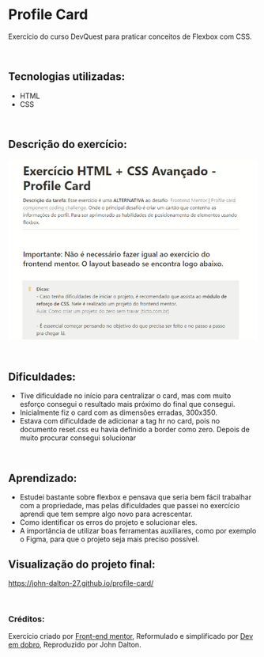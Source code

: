 # Profile Card
Exercício do curso DevQuest para praticar conceitos de Flexbox com CSS.

<br>

## Tecnologias utilizadas:
- HTML
- CSS

<br>

## Descrição do exercício:

[<img src="./img/profile-card-animation.gif" alt="gif da descrição do exercício" href="https://veiled-package-bfe.notion.site/Exerc-cio-HTML-CSS-Avan-ado-Profile-Card-676c04dbf6b044ddb8dc69f40b0b1ae1">](https://veiled-package-bfe.notion.site/Exerc-cio-HTML-CSS-Avan-ado-Profile-Card-676c04dbf6b044ddb8dc69f40b0b1ae1)

<br>

## Dificuldades:

- Tive dificuldade no início para centralizar o card, mas com muito esforço consegui o resultado mais próximo do final que consegui.
- Inicialmente fiz o card com as dimensões erradas, 300x350.
- Estava com dificuldade de adicionar a tag hr no card, pois no documento reset.css eu havia definido a border como zero. Depois de muito procurar consegui solucionar

<br>

## Aprendizado:

- Estudei bastante sobre flexbox e pensava que seria bem fácil trabalhar com a propriedade, mas pelas dificuldades que passei no exercício aprendi que tem sempre algo novo para acrescentar.
- Como identificar os erros do projeto e solucionar eles. 
- A importância de utilizar boas ferramentas auxiliares, como por exemplo o Figma, para que o projeto seja mais preciso possível.

## Visualização do projeto final:

https://john-dalton-27.github.io/profile-card/

<br>

### Créditos:
Exercício criado por <a href="https://www.frontendmentor.io/challenges/profile-card-component-cfArpWshJ>">Front-end mentor</a>,
Reformulado e simplificado por <a href="https://github.com/devemdobro/devemdobro">Dev em dobro</a>,
Reproduzido por John Dalton.
